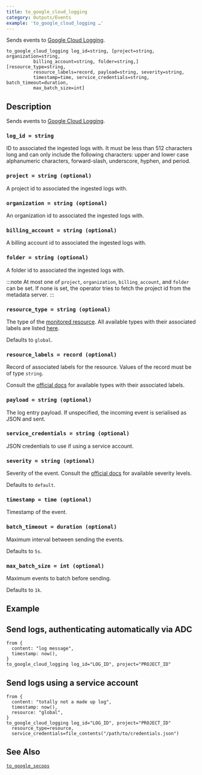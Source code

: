 ```yaml
---
title: to_google_cloud_logging
category: Outputs/Events
example: 'to_google_cloud_logging …'
---
```


Sends events to [Google Cloud Logging](https://cloud.google.com/logging).

```tql
to_google_cloud_logging log_id=string, [project=string, organization=string,
          billing_account=string, folder=string,] [resource_type=string,
          resource_labels=record, payload=string, severity=string,
          timestamp=time, service_credentials=string, batch_timeout=duration,
          max_batch_size=int]
```

## Description

Sends events to [Google Cloud Logging](https://cloud.google.com/logging).

### `log_id = string`

ID to associated the ingested logs with. It must be less than 512 characters
long and can only include the following characters: upper and lower case
alphanumeric characters, forward-slash, underscore, hyphen, and period.

### `project = string (optional)`

A project id to associated the ingested logs with.

### `organization = string (optional)`

An organization id to associated the ingested logs with.

### `billing_account = string (optional)`

A billing account id to associated the ingested logs with.

### `folder = string (optional)`

A folder id to associated the ingested logs with.

:::note
At most one of `project`, `organization`, `billing_account`, and `folder` can be
set. If none is set, the operator tries to fetch the project id from the
metadata server.
:::

### `resource_type = string (optional)`

The type of the [monitored
resource](https://cloud.google.com/logging/docs/reference/v2/rest/v2/MonitoredResource).
All available types with their associated labels are listed
[here](https://cloud.google.com/logging/docs/api/v2/resource-list).

Defaults to `global`.

### `resource_labels = record (optional)`

Record of associated labels for the resource. Values of the record must be of
type `string`.

Consult the [official
docs](https://cloud.google.com/logging/docs/api/v2/resource-list) for available
types with their associated labels.

### `payload = string (optional)`

The log entry payload. If unspecified, the incoming event is serialised as JSON
and sent.

### `service_credentials = string (optional)`

JSON credentials to use if using a service account.

### `severity = string (optional)`

Severity of the event. Consult the [official
docs](https://cloud.google.com/logging/docs/reference/v2/rest/v2/LogEntry#LogSeverity)
for available severity levels.

Defaults to `default`.

### `timestamp = time (optional)`

Timestamp of the event.

### `batch_timeout = duration (optional)`

Maximum interval between sending the events.

Defaults to `5s`.

### `max_batch_size = int (optional)`

Maximum events to batch before sending.

Defaults to `1k`.

## Example

## Send logs, authenticating automatically via ADC

```tql
from {
  content: "log message",
  timestamp: now(),
}
to_google_cloud_logging log_id="LOG_ID", project="PROJECT_ID"
```

## Send logs using a service account

```tql
from {
  content: "totally not a made up log",
  timestamp: now(),
  resource: "global",
}
to_google_cloud_logging log_id="LOG_ID", project="PROJECT_ID"
  resource_type=resource,
  service_credentials=file_contents("/path/to/credentials.json")
```
## See Also

[`to_google_secops`](/reference/operators/to_google_secops)
